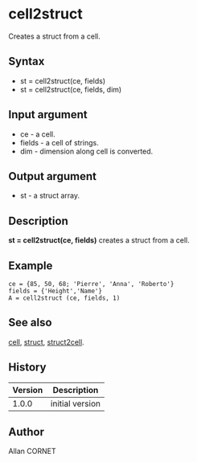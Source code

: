 

# cell2struct

Creates a struct from a cell.

## Syntax

- st = cell2struct(ce, fields)
- st = cell2struct(ce, fields, dim)

## Input argument

 - ce - a cell.
 - fields - a cell of strings.
 - dim - dimension along cell is converted.

## Output argument

 - st - a struct array.

## Description


  <p><b>st = cell2struct(ce, fields)</b> creates a struct from a cell.</p>


## Example

```Nelson
ce = {85, 50, 68; 'Pierre', 'Anna', 'Roberto'}
fields = {'Height','Name'}
A = cell2struct (ce, fields, 1)
```

## See also

[cell](cell.md), [struct](struct.md), [struct2cell](struct2cell.md).
## History

|Version|Description|
|------|------|
|1.0.0|initial version|


## Author

Allan CORNET



